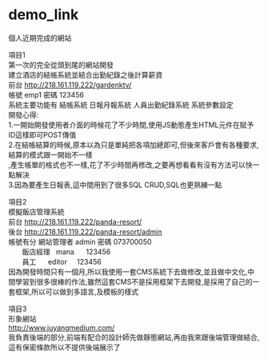 # demo_link
個人近期完成的網站

項目1<br/>
第一次的完全從頭到尾的網站開發<br/>
建立酒店的結帳系統並結合出勤紀錄之後計算薪資<br/>
前台 http://218.161.119.222/gardenktv/<br/>
帳號 emp1 密碼 123456<br/>
系統主要功能有 結帳系統 日報月報系統 人員出勤紀錄系統 系統參數設定<br/>
開發心得:<br/>
1.一開始開發使用者介面的時候花了不少時間,使用JS動態產生HTML元件在賦予ID這樣即可POST傳值<br/>
2.在結帳結算的時候,原本以為只是單純把各項加總即可,但後來客戶會有各種要求,結算的模式跟一開始不一樣<br/>
  ,產生帳單的格式也不一樣,花了不少時間再修改,之要再想看看有沒有方法可以快一點解決<br/>
3.因為要產生日報表,這中間用到了很多SQL CRUD,SQL也更熟練一點

項目2<br/>
模擬飯店管理系統<br/>
前台 http://218.161.119.222/panda-resort/<br/>
後台 http://218.161.119.222/panda-resort/admin<br/>
帳號有分 網站管理者 admin 密碼 073700050 <br/>
        飯店經理   mana       123456<br/>
        員工      editor      123456<br/>
因為開發時間只有一個月,所以我使用一套CMS系統下去做修改,並且做中文化,中間學習到很多很棒的作法,雖然這套CMS不是採用框架下去開發,是採用了自己的一套框架,所以可以做到多語言,及模板的樣式 


項目3<br/>
形象網站<br/>
http://www.juyangmedium.com/<br/>
我負責後端的部分,前端有配合的設計師先做靜態網站,再由我來跟後端管理做結合,這有保密條款所以不提供後端展示了<br/>





